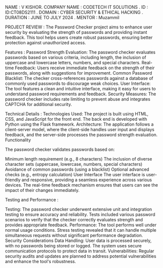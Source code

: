 NAME : V KISHOR.
COMPANY NAME : CODETECH IT SOLUTIONS .
ID : ID:CT08DS2111 .
DOMAIN : CYBER SECURITY & ETHICAL HACKING .
DURATION : JUNE TO JULY 2024 .
MENTOR : Muzammil 

PROJECT REVIEW :
The Password Checker project aims to enhance user security by evaluating the strength of passwords and providing instant feedback. This tool helps users create robust passwords, ensuring better protection against unauthorized access.

Features :
Password Strength Evaluation: The password checker evaluates passwords based on various criteria, including length, the inclusion of uppercase and lowercase letters, numbers, and special characters.
Real-time Feedback: Users receive immediate feedback on the strength of their passwords, along with suggestions for improvement.
Common Password Blacklist: The checker cross-references passwords against a database of commonly used passwords to discourage weak choices.
User Interface: The tool features a clean and intuitive interface, making it easy for users to understand password requirements and feedback.
Security Measures: The password checker includes rate limiting to prevent abuse and integrates CAPTCHA for additional security.

Technical Details :
Technologies Used: The project is built using HTML, CSS, and JavaScript for the front end. The back end is developed with Python using the Flask framework.
Architecture: The application follows a client-server model, where the client-side handles user input and displays feedback, and the server-side processes the password strength evaluation.
Functionality

The password checker validates passwords based on:

Minimum length requirement (e.g., 8 characters)
The inclusion of diverse character sets (uppercase, lowercase, numbers, special characters)
Avoidance of common passwords (using a blacklist)
Optional advanced checks (e.g., entropy calculation)
User Interface
The user interface is user-friendly and responsive, providing a seamless experience across various devices. The real-time feedback mechanism ensures that users can see the impact of their changes immediately.

Testing and Performance :

Testing: The password checker underwent extensive unit and integration testing to ensure accuracy and reliability. Tests included various password scenarios to verify that the checker correctly evaluates strength and provides appropriate feedback.
Performance: The tool performs well under normal usage conditions. Stress testing revealed that it can handle multiple simultaneous requests without significant performance degradation.
Security Considerations
Data Handling: User data is processed securely, with no passwords being stored or logged. The system uses secure communication protocols to protect data in transit.
Vulnerabilities: Regular security audits and updates are planned to address potential vulnerabilities and enhance the tool's robustness.
